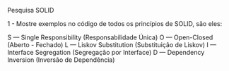 Pesquisa SOLID

1 - Mostre exemplos no código de todos os princípios de SOLID, são eles:

S — Single Responsibility (Responsabilidade Única)
O — Open-Closed (Aberto - Fechado)
L — Liskov Substitution (Substituição de Liskov)
I — Interface Segregation (Segregação por Interface)
D — Dependency Inversion (Inversão de Dependência)
